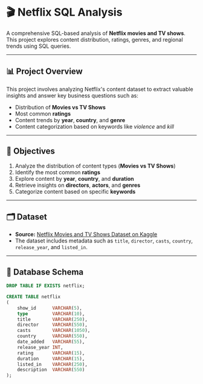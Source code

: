 # 🎬 Netflix SQL Analysis

A comprehensive SQL-based analysis of **Netflix movies and TV shows**.  
This project explores content distribution, ratings, genres, and regional trends using SQL queries.

---

## 📊 Project Overview

This project involves analyzing Netflix's content dataset to extract valuable insights and answer key business questions such as:

- Distribution of **Movies vs TV Shows**
- Most common **ratings**
- Content trends by **year**, **country**, and **genre**
- Content categorization based on keywords like *violence* and *kill*

---

## 🎯 Objectives

1. Analyze the distribution of content types (**Movies vs TV Shows**)
2. Identify the most common **ratings**
3. Explore content by **year**, **country**, and **duration**
4. Retrieve insights on **directors**, **actors**, and **genres**
5. Categorize content based on specific **keywords**

---

## 🗂️ Dataset

- **Source:** [Netflix Movies and TV Shows Dataset on Kaggle](https://www.kaggle.com/shivamb/netflix-shows)
- The dataset includes metadata such as `title`, `director`, `casts`, `country`, `release_year`, and `listed_in`.

---

## 🧱 Database Schema

```sql
DROP TABLE IF EXISTS netflix;

CREATE TABLE netflix
(
    show_id      VARCHAR(5),
    type         VARCHAR(10),
    title        VARCHAR(250),
    director     VARCHAR(550),
    casts        VARCHAR(1050),
    country      VARCHAR(550),
    date_added   VARCHAR(55),
    release_year INT,
    rating       VARCHAR(15),
    duration     VARCHAR(15),
    listed_in    VARCHAR(250),
    description  VARCHAR(550)
);
